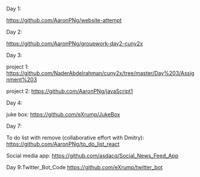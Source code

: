 Day 1:

https://github.com/AaronPNg/website-attempt

Day 2:

https://github.com/AaronPNg/groupwork-day2-cuny2x

Day 3:

project 1:
https://github.com/NaderAbdelrahman/cuny2x/tree/master/Day%203/Assignment%203

project 2:
https://github.com/AaronPNg/javaScript1

Day 4:

juke box: https://github.com/eXrump/JukeBox

Day 7:

To do list with remove (collaborative effort with Dmitry): 
https://github.com/AaronPNg/to_do_list_react

Social media app: 
https://github.com/asdacq/Social_News_Feed_App

Day 9:Twitter_Bot_Code
https://github.com/eXrump/twitter_bot
